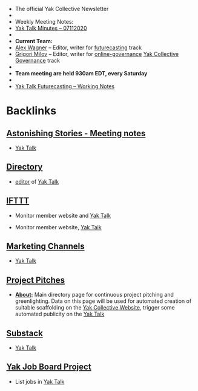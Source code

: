 - The official Yak Collective Newsletter
- 
- Weekly Meeting Notes:
- [Yak Talk Minutes – 07112020](<Yak Talk Minutes – 07112020.md>)
- 
- **Current Team:**
- [Alex Wagner](<Alex Wagner.md>) – Editor, writer for [futurecasting](<futurecasting.md>) track
- [Grigori Milov](<Grigori Milov.md>) – Editor, writer for [online-governance](<online-governance.md>) [Yak Collective Governance](<Yak Collective Governance.md>) track
- 
- **Team meeting are held 930am EDT, every Saturday**
- 
- [Yak Talk Futurecasting – Working Notes](<Yak Talk Futurecasting – Working Notes.md>)

# Backlinks
## [Astonishing Stories -  Meeting notes](<Astonishing Stories -  Meeting notes.md>)
- [Yak Talk](<Yak Talk.md>)

## [Directory](<Directory.md>)
- [editor](<editor.md>) of [Yak Talk](<Yak Talk.md>)

## [IFTTT](<IFTTT.md>)
- Monitor member website and [Yak Talk](<Yak Talk.md>)

- Monitor member website, [Yak Talk](<Yak Talk.md>)

## [Marketing Channels](<Marketing Channels.md>)
- [Yak Talk](<Yak Talk.md>)

## [Project Pitches](<Project Pitches.md>)
- **[About](<About.md>):** Main directory page for continuous project pitching and greenlighting. Data on this page will be used for automated creation of suitable scaffolding on the [Yak Collective Website](<Yak Collective Website.md>), trigger some automated publicity on the [Yak Talk](<Yak Talk.md>)

## [Substack](<Substack.md>)
- [Yak Talk](<Yak Talk.md>)

## [Yak Job Board Project](<Yak Job Board Project.md>)
- List jobs in [Yak Talk](<Yak Talk.md>)

